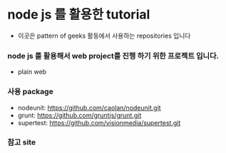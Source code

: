 # node js 를 활용한 tutorial
- 이곳은 pattern of geeks 활동에서 사용하는 repositories 입니다

### node js 를 활용해서 web project를 진행 하기 위한 프로젝트 입니다.
- plain web 


### 사용 package
- nodeunit: https://github.com/caolan/nodeunit.git
- grunt: https://github.com/gruntjs/grunt.git
- supertest: https://github.com/visionmedia/supertest.git


### 참고 site
